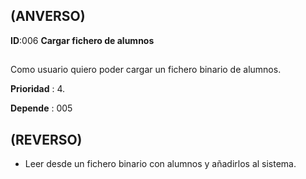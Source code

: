 ## (ANVERSO)

**ID**:006 **Cargar fichero de alumnos**

##

Como usuario quiero poder cargar un fichero binario de alumnos.

**Prioridad** : 4.

**Depende** : 005

##

## (REVERSO)

* Leer desde un fichero binario con alumnos y añadirlos al sistema.


